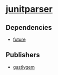 # [junitparser](https://pypi.org/project/junitparser)

## Dependencies
- [future](packages/f/future.md)



## Publishers
- [gastlygem](https://pypi.org/user/gastlygem)

